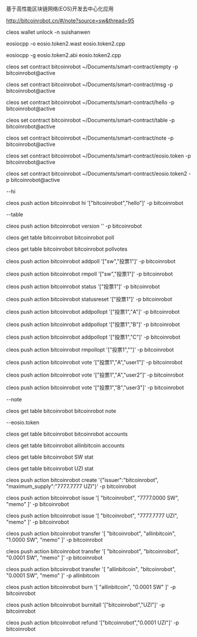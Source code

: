 
基于高性能区块链网络(EOS)开发去中心化应用

http://bitcoinrobot.cn/#/note?source=sw&thread=95


cleos wallet unlock -n suishanwen

eosiocpp -o eosio.token2.wast eosio.token2.cpp

eosiocpp -g eosio.token2.abi eosio.token2.cpp


cleos set contract bitcoinrobot ~/Documents/smart-contract/empty -p bitcoinrobot@active

cleos set contract bitcoinrobot ~/Documents/smart-contract/msg -p bitcoinrobot@active

cleos set contract bitcoinrobot ~/Documents/smart-contract/hello -p bitcoinrobot@active

cleos set contract bitcoinrobot ~/Documents/smart-contract/table -p bitcoinrobot@active

cleos set contract bitcoinrobot ~/Documents/smart-contract/note -p bitcoinrobot@active

cleos set contract bitcoinrobot ~/Documents/smart-contract/eosio.token -p bitcoinrobot@active

cleos set contract bitcoinrobot ~/Documents/smart-contract/eosio.token2 -p bitcoinrobot@active


--hi

cleos push action bitcoinrobot hi '["bitcoinrobot","hello"]' -p bitcoinrobot

--table

cleos push action bitcoinrobot version '' -p bitcoinrobot

cleos get table bitcoinrobot bitcoinrobot poll

cleos get table bitcoinrobot bitcoinrobot pollvotes

cleos push action bitcoinrobot addpoll '["sw","投票1"]' -p bitcoinrobot

cleos push action bitcoinrobot rmpoll '["sw","投票1"]' -p bitcoinrobot

cleos push action bitcoinrobot status '["投票1"]' -p bitcoinrobot

cleos push action bitcoinrobot statusreset '["投票1"]' -p bitcoinrobot

cleos push action bitcoinrobot addpollopt '["投票1","A"]' -p bitcoinrobot

cleos push action bitcoinrobot addpollopt '["投票1","B"]' -p bitcoinrobot

cleos push action bitcoinrobot addpollopt '["投票1","C"]' -p bitcoinrobot

cleos push action bitcoinrobot rmpollopt '["投票1",""]' -p bitcoinrobot

cleos push action bitcoinrobot vote '["投票1","A","user1"]' -p bitcoinrobot

cleos push action bitcoinrobot vote '["投票1","A","user2"]' -p bitcoinrobot

cleos push action bitcoinrobot vote '["投票1","B","user3"]' -p bitcoinrobot

--note

cleos get table bitcoinrobot bitcoinrobot note


--eosio.token

cleos get table bitcoinrobot bitcoinrobot accounts

cleos get table bitcoinrobot allinbitcoin accounts

cleos get table bitcoinrobot SW stat

cleos get table bitcoinrobot UZI stat



cleos push action bitcoinrobot  create '{"issuer":"bitcoinrobot", "maximum_supply":"7777.7777 UZI"}' -p bitcoinrobot

cleos push action bitcoinrobot   issue  '[ "bitcoinrobot", "7777.0000 SW", "memo"  ]' -p bitcoinrobot

cleos push action bitcoinrobot   issue  '[ "bitcoinrobot", "7777.7777 UZI", "memo"  ]' -p bitcoinrobot

cleos push action bitcoinrobot transfer '[ "bitcoinrobot", "allinbitcoin", "1.0000 SW", "memo"  ]'  -p bitcoinrobot

cleos push action bitcoinrobot transfer '[ "bitcoinrobot", "bitcoinrobot", "0.0001 SW", "memo"  ]'  -p bitcoinrobot


cleos push action bitcoinrobot transfer '[ "allinbitcoin", "bitcoinrobot", "0.0001 SW", "memo"  ]'  -p allinbitcoin

cleos push action bitcoinrobot burn '[ "allinbitcoin", "0.0001 SW" ]'  -p bitcoinrobot

cleos push action bitcoinrobot burnitall '["bitcoinrobot","UZI"]'  -p bitcoinrobot

cleos push action bitcoinrobot refund '["bitcoinrobot","0.0001 UZI"]'  -p bitcoinrobot
